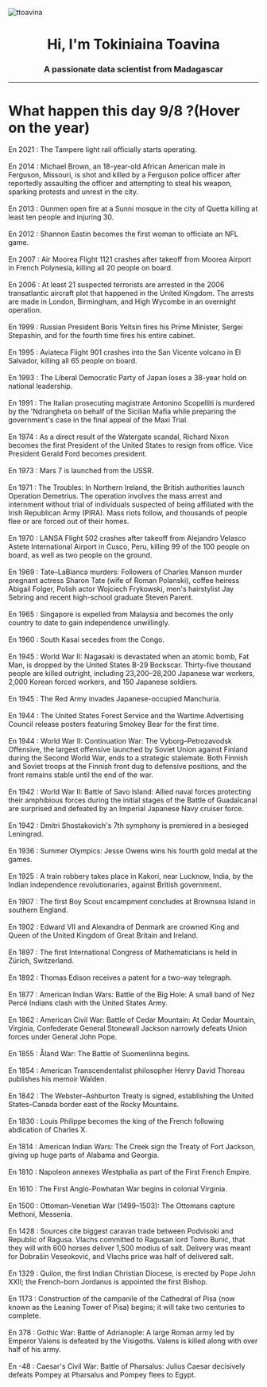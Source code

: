 
<p align="left"> <img src="https://komarev.com/ghpvc/?username=ttoavina&label=Profile%20views&color=0e75b6&style=flat" alt="ttoavina" /> </p>
<h1 align="center">Hi, I'm Tokiniaina Toavina</h1>
<h3 align="center">A passionate data scientist from Madagascar</h3>
    
<hr/>
<h1> What happen this day 9/8 ?(Hover on the year)</h1>

En 2021 : The Tampere light rail officially starts operating.
<br/><br/>
En 2014 : Michael Brown, an 18-year-old African American male in Ferguson, Missouri, is shot and killed by a Ferguson police officer after reportedly assaulting the officer and attempting to steal his weapon, sparking protests and unrest in the city.
<br/><br/>
En 2013 : Gunmen open fire at a Sunni mosque in the city of Quetta killing at least ten people and injuring 30.
<br/><br/>
En 2012 : Shannon Eastin becomes the first woman to officiate an NFL game.
<br/><br/>
En 2007 : Air Moorea Flight 1121 crashes after takeoff from Moorea Airport in French Polynesia, killing all 20 people on board.
<br/><br/>
En 2006 : At least 21 suspected terrorists are arrested in the 2006 transatlantic aircraft plot that happened in the United Kingdom. The arrests are made in London, Birmingham, and High Wycombe in an overnight operation.
<br/><br/>
En 1999 : Russian President Boris Yeltsin fires his Prime Minister, Sergei Stepashin, and for the fourth time fires his entire cabinet.
<br/><br/>
En 1995 : Aviateca Flight 901 crashes into the San Vicente volcano in El Salvador, killing all 65 people on board.
<br/><br/>
En 1993 : The Liberal Democratic Party of Japan loses a 38-year hold on national leadership.
<br/><br/>
En 1991 : The Italian prosecuting magistrate Antonino Scopelliti is murdered by the 'Ndrangheta on behalf of the Sicilian Mafia while preparing the government's case in the final appeal of the Maxi Trial.
<br/><br/>
En 1974 : As a direct result of the Watergate scandal, Richard Nixon becomes the first President of the United States to resign from office. Vice President Gerald Ford becomes president.
<br/><br/>
En 1973 : Mars 7 is launched from the USSR.
<br/><br/>
En 1971 : The Troubles: In Northern Ireland, the British authorities launch Operation Demetrius. The operation involves the mass arrest and internment without trial of individuals suspected of being affiliated with the Irish Republican Army (PIRA). Mass riots follow, and thousands of people flee or are forced out of their homes.
<br/><br/>
En 1970 : LANSA Flight 502 crashes after takeoff from Alejandro Velasco Astete International Airport in Cusco, Peru, killing 99 of the 100 people on board, as well as two people on the ground.
<br/><br/>
En 1969 : Tate–LaBianca murders: Followers of Charles Manson murder pregnant actress Sharon Tate (wife of Roman Polanski), coffee heiress Abigail Folger, Polish actor Wojciech Frykowski, men's hairstylist Jay Sebring and recent high-school graduate Steven Parent.
<br/><br/>
En 1965 : Singapore is expelled from Malaysia and becomes the only country to date to gain independence unwillingly.
<br/><br/>
En 1960 : South Kasai secedes from the Congo.
<br/><br/>
En 1945 : World War II: Nagasaki is devastated when an atomic bomb, Fat Man, is dropped by the United States B-29 Bockscar. Thirty-five thousand people are killed outright, including 23,200–28,200 Japanese war workers, 2,000 Korean forced workers, and 150 Japanese soldiers.
<br/><br/>
En 1945 : The Red Army invades Japanese-occupied Manchuria.
<br/><br/>
En 1944 : The United States Forest Service and the Wartime Advertising Council release posters featuring Smokey Bear for the first time.
<br/><br/>
En 1944 : World War II: Continuation War: The Vyborg–Petrozavodsk Offensive, the largest offensive launched by Soviet Union against Finland during the Second World War, ends to a strategic stalemate. Both Finnish and Soviet troops at the Finnish front dug to defensive positions, and the front remains stable until the end of the war.
<br/><br/>
En 1942 : World War II: Battle of Savo Island: Allied naval forces protecting their amphibious forces during the initial stages of the Battle of Guadalcanal are surprised and defeated by an Imperial Japanese Navy cruiser force.
<br/><br/>
En 1942 : Dmitri Shostakovich's 7th symphony is premiered in a besieged Leningrad.
<br/><br/>
En 1936 : Summer Olympics: Jesse Owens wins his fourth gold medal at the games.
<br/><br/>
En 1925 : A train robbery takes place in Kakori, near Lucknow, India, by the Indian independence revolutionaries, against British government.
<br/><br/>
En 1907 : The first Boy Scout encampment concludes at Brownsea Island in southern England.
<br/><br/>
En 1902 : Edward VII and Alexandra of Denmark are crowned King and Queen of the United Kingdom of Great Britain and Ireland.
<br/><br/>
En 1897 : The first International Congress of Mathematicians is held in Zürich, Switzerland.
<br/><br/>
En 1892 : Thomas Edison receives a patent for a two-way telegraph.
<br/><br/>
En 1877 : American Indian Wars: Battle of the Big Hole: A small band of Nez Percé Indians clash with the United States Army.
<br/><br/>
En 1862 : American Civil War: Battle of Cedar Mountain: At Cedar Mountain, Virginia, Confederate General Stonewall Jackson narrowly defeats Union forces under General John Pope.
<br/><br/>
En 1855 : Åland War: The Battle of Suomenlinna begins.
<br/><br/>
En 1854 : American Transcendentalist philosopher Henry David Thoreau publishes his memoir Walden.
<br/><br/>
En 1842 : The Webster–Ashburton Treaty is signed, establishing the United States–Canada border east of the Rocky Mountains.
<br/><br/>
En 1830 : Louis Philippe becomes the king of the French following abdication of Charles X.
<br/><br/>
En 1814 : American Indian Wars: The Creek sign the Treaty of Fort Jackson, giving up huge parts of Alabama and Georgia.
<br/><br/>
En 1810 : Napoleon annexes Westphalia as part of the First French Empire.
<br/><br/>
En 1610 : The First Anglo-Powhatan War begins in colonial Virginia.
<br/><br/>
En 1500 : Ottoman–Venetian War (1499–1503): The Ottomans capture Methoni, Messenia.
<br/><br/>
En 1428 : Sources cite biggest caravan trade between Podvisoki and Republic of Ragusa. Vlachs committed to Ragusan lord Tomo Bunić, that they will with 600 horses deliver 1,500 modius of salt. Delivery was meant for Dobrašin Veseoković, and Vlachs price was half of delivered salt.
<br/><br/>
En 1329 : Quilon, the first Indian Christian Diocese, is erected by Pope John XXII; the French-born Jordanus is appointed the first Bishop.
<br/><br/>
En 1173 : Construction of the campanile of the Cathedral of Pisa (now known as the Leaning Tower of Pisa) begins; it will take two centuries to complete.
<br/><br/>
En 378 : Gothic War: Battle of Adrianople: A large Roman army led by Emperor Valens is defeated by the Visigoths. Valens is killed along with over half of his army.
<br/><br/>
En -48 : Caesar's Civil War: Battle of Pharsalus: Julius Caesar decisively defeats Pompey at Pharsalus and Pompey flees to Egypt.
<br/><br/>
